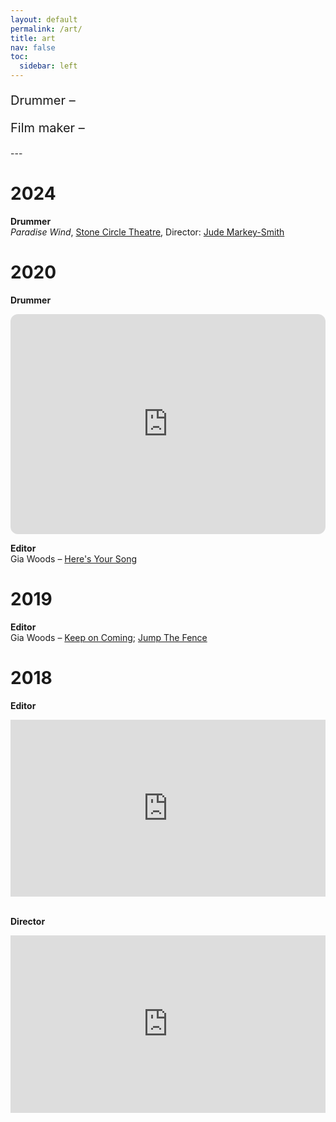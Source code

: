 ```yaml
---
layout: default
permalink: /art/
title: art
nav: false
toc:
  sidebar: left
---
```

<p style="font-size: 20px;">Drummer – <span id="drum-years"></span></p>
<p style="font-size: 20px;">Film maker – <span id="film-years"></span></p>
---
<script>
  function calculateYears(startDateStr) {
    const start = new Date(startDateStr);
    const now = new Date();
    return now.getFullYear() - start.getFullYear() - 
      (now < new Date(now.getFullYear(), start.getMonth(), start.getDate()) ? 1 : 0);
  }

  const drumYears = calculateYears('2014-01-01');
  const filmYears = calculateYears('2013-01-01');

  document.getElementById('drum-years').innerText = `${drumYears} ${drumYears === 1 ? 'year' : 'years'}`;
  document.getElementById('film-years').innerText = `${filmYears} ${filmYears === 1 ? 'year' : 'years'}`;
</script>

# 2024
**Drummer**<br>
*Paradise Wind*, [Stone Circle Theatre](https://stonecircletheatre.org), Director: [Jude Markey-Smith](https://www.judemarkeysmith.com)

# 2020

**Drummer**
<iframe style="border-radius:12px" src="https://open.spotify.com/embed/album/1Fnt1vpYmUZvtAJNW0U3lH?utm_source=generator" width="100%" height="352" frameBorder="0" allowfullscreen="" allow="autoplay; clipboard-write; encrypted-media; fullscreen; picture-in-picture" loading="lazy"></iframe>
<br>

**Editor**<br>
Gia Woods – [Here's Your Song](https://youtu.be/-_Q05RXZFoo?si=X5wHl5UCm7KBaelq)

# 2019
**Editor**<br>
Gia Woods – [Keep on Coming](https://youtu.be/studGWl4uPM?si=9pVwaBfKz-KTwqIE); [Jump The Fence](https://youtu.be/C9aHybi3n94?si=y8irzkU-dTILaDqo)

# 2018
**Editor**
<div style="position: relative; width: 100%; padding-bottom: 56.25%; height: 0; overflow: hidden;">
  <iframe 
    src="https://www.youtube.com/embed/nt3jyLfytgY?si=uOVN93F3JYUl5vhb"
    style="position: absolute; top: 0; left: 0; width: 100%; height: 100%;"
    title="YouTube video player"
    frameborder="0"
    allow="accelerometer; autoplay; clipboard-write; encrypted-media; gyroscope; picture-in-picture; web-share"
    referrerpolicy="strict-origin-when-cross-origin"
    allowfullscreen>
  </iframe>
</div>
<br>

**Director**
<div style="position: relative; width: 100%; padding-bottom: 56.25%; height: 0; overflow: hidden;">
  <iframe 
    src="https://www.youtube.com/embed/Si3Fe4gfgfk?si=fsTPdvrG7USa4JU5"
    style="position: absolute; top: 0; left: 0; width: 100%; height: 100%;"
    title="YouTube video player"
    frameborder="0"
    allow="accelerometer; autoplay; clipboard-write; encrypted-media; gyroscope; picture-in-picture; web-share"
    referrerpolicy="strict-origin-when-cross-origin"
    allowfullscreen>
  </iframe>
</div>